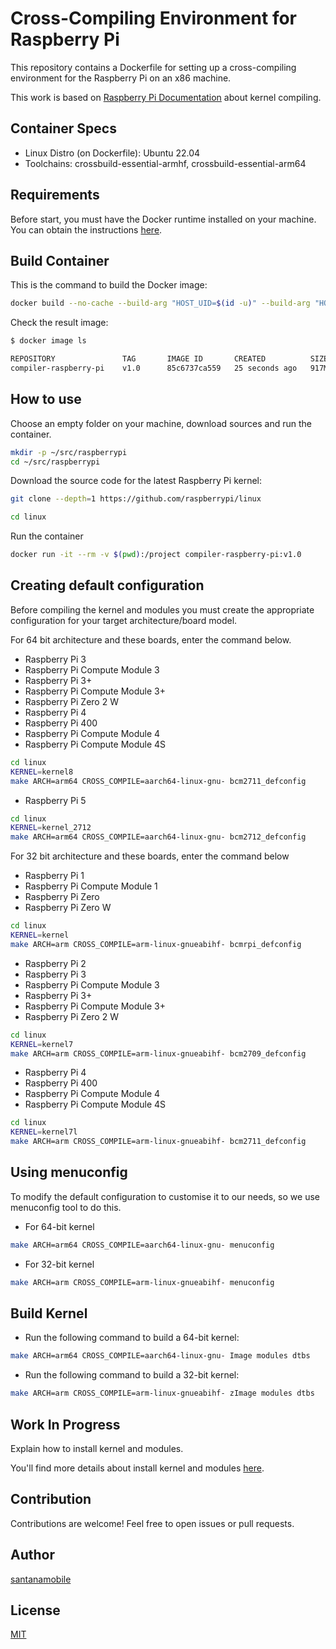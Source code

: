 # Cross-Compiling Environment for Raspberry Pi

This repository contains a Dockerfile for setting up a cross-compiling environment for the Raspberry Pi on an x86 machine.

This work is based on [Raspberry Pi Documentation](https://www.raspberrypi.com/documentation/computers/linux_kernel.html#cross-compile-the-kernel) about kernel compiling.

## Container Specs

- Linux Distro (on Dockerfile): Ubuntu 22.04
- Toolchains: crossbuild-essential-armhf, crossbuild-essential-arm64

## Requirements

Before start, you must have the Docker runtime installed on your machine. You can obtain the instructions [here](https://docs.docker.com/get-docker/).

## Build Container

This is the command to build the Docker image:

```bash
docker build --no-cache --build-arg "HOST_UID=$(id -u)" --build-arg "HOST_GID=$(id -g)" --rm -f "Dockerfile" -t compiler-raspberry-pi:v1.0 .
```

Check the result image:

```bash
$ docker image ls

REPOSITORY               TAG       IMAGE ID       CREATED          SIZE
compiler-raspberry-pi    v1.0      85c6737ca559   25 seconds ago   917MB
```

## How to use

Choose an empty folder on your machine, download sources and run the container.

```bash
mkdir -p ~/src/raspberrypi
cd ~/src/raspberrypi
```

Download the source code for the latest Raspberry Pi kernel:

```bash
git clone --depth=1 https://github.com/raspberrypi/linux
```

```bash
cd linux
```

Run the container

```bash
docker run -it --rm -v $(pwd):/project compiler-raspberry-pi:v1.0
```

## Creating default configuration

Before compiling the kernel and modules you must create the appropriate configuration for your target architecture/board model.

For 64 bit architecture and these boards, enter the command below.

- Raspberry Pi 3
- Raspberry Pi Compute Module 3
- Raspberry Pi 3+
- Raspberry Pi Compute Module 3+
- Raspberry Pi Zero 2 W
- Raspberry Pi 4
- Raspberry Pi 400
- Raspberry Pi Compute Module 4
- Raspberry Pi Compute Module 4S

```bash
cd linux
KERNEL=kernel8
make ARCH=arm64 CROSS_COMPILE=aarch64-linux-gnu- bcm2711_defconfig
```

- Raspberry Pi 5

```bash
cd linux
KERNEL=kernel_2712
make ARCH=arm64 CROSS_COMPILE=aarch64-linux-gnu- bcm2712_defconfig
```

For 32 bit architecture and these boards, enter the command below

- Raspberry Pi 1
- Raspberry Pi Compute Module 1
- Raspberry Pi Zero
- Raspberry Pi Zero W

```bash
cd linux
KERNEL=kernel
make ARCH=arm CROSS_COMPILE=arm-linux-gnueabihf- bcmrpi_defconfig
```

- Raspberry Pi 2
- Raspberry Pi 3
- Raspberry Pi Compute Module 3
- Raspberry Pi 3+
- Raspberry Pi Compute Module 3+
- Raspberry Pi Zero 2 W

```bash
cd linux
KERNEL=kernel7
make ARCH=arm CROSS_COMPILE=arm-linux-gnueabihf- bcm2709_defconfig
```

- Raspberry Pi 4
- Raspberry Pi 400
- Raspberry Pi Compute Module 4
- Raspberry Pi Compute Module 4S

```bash
cd linux
KERNEL=kernel7l
make ARCH=arm CROSS_COMPILE=arm-linux-gnueabihf- bcm2711_defconfig
```

## Using menuconfig

To modify the default configuration to customise it to our needs, so we use menuconfig tool to do this.

- For 64-bit kernel

```bash
make ARCH=arm64 CROSS_COMPILE=aarch64-linux-gnu- menuconfig
```

- For 32-bit kernel

```bash
make ARCH=arm CROSS_COMPILE=arm-linux-gnueabihf- menuconfig
```

## Build Kernel

- Run the following command to build a 64-bit kernel:

```bash
make ARCH=arm64 CROSS_COMPILE=aarch64-linux-gnu- Image modules dtbs
```

- Run the following command to build a 32-bit kernel:

```bash
make ARCH=arm CROSS_COMPILE=arm-linux-gnueabihf- zImage modules dtbs
```

## Work In Progress

Explain how to install kernel and modules.

You'll find more details about install kernel and modules [here](https://www.raspberrypi.com/documentation/computers/linux_kernel.html#cross-compile-the-kernel).

## Contribution

Contributions are welcome! Feel free to open issues or pull requests.

## Author

[santanamobile](https://www.github.com/santanamobile)

## License

[MIT](https://choosealicense.com/licenses/mit/)
